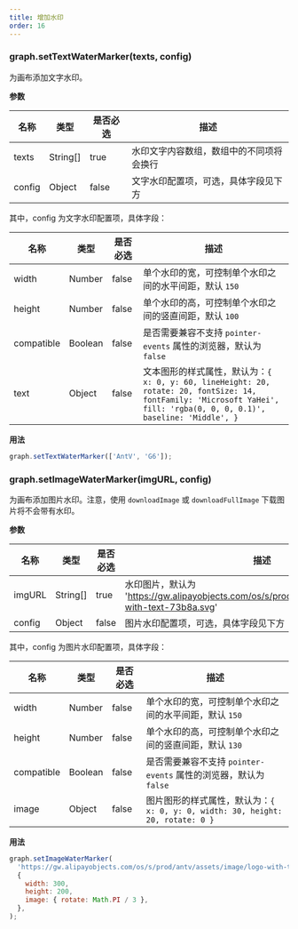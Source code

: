 ```yaml
---
title: 增加水印
order: 16
---
```


### graph.setTextWaterMarker(texts, config)

为画布添加文字水印。

**参数**

| 名称   | 类型     | 是否必选 | 描述                                     |
| ------ | -------- | -------- | ---------------------------------------- |
| texts  | String[] | true     | 水印文字内容数组，数组中的不同项将会换行 |
| config | Object   | false    | 文字水印配置项，可选，具体字段见下方     |

其中，config 为文字水印配置项，具体字段：

| 名称 | 类型 | 是否必选 | 描述 |
| --- | --- | --- | --- |
| width | Number | false | 单个水印的宽，可控制单个水印之间的水平间距，默认 `150` |
| height | Number | false | 单个水印的高，可控制单个水印之间的竖直间距，默认 `100` |
| compatible | Boolean | false | 是否需要兼容不支持 `pointer-events` 属性的浏览器，默认为 `false` |
| text | Object | false | 文本图形的样式属性，默认为：`{ x: 0, y: 60, lineHeight: 20, rotate: 20, fontSize: 14, fontFamily: 'Microsoft YaHei', fill: 'rgba(0, 0, 0, 0.1)', baseline: 'Middle', }` |

**用法**

```javascript
graph.setTextWaterMarker(['AntV', 'G6']);
```

### graph.setImageWaterMarker(imgURL, config)

为画布添加图片水印。注意，使用 `downloadImage` 或 `downloadFullImage` 下载图片将不会带有水印。

**参数**

| 名称 | 类型 | 是否必选 | 描述 |
| --- | --- | --- | --- |
| imgURL | String[] | true | 水印图片，默认为 'https://gw.alipayobjects.com/os/s/prod/antv/assets/image/logo-with-text-73b8a.svg' |
| config | Object | false | 图片水印配置项，可选，具体字段见下方 |

其中，config 为图片水印配置项，具体字段：

| 名称 | 类型 | 是否必选 | 描述 |
| --- | --- | --- | --- |
| width | Number | false | 单个水印的宽，可控制单个水印之间的水平间距，默认 `150` |
| height | Number | false | 单个水印的高，可控制单个水印之间的竖直间距，默认 `130` |
| compatible | Boolean | false | 是否需要兼容不支持 `pointer-events` 属性的浏览器，默认为 `false` |
| image | Object | false | 图片图形的样式属性，默认为：`{ x: 0, y: 0, width: 30, height: 20, rotate: 0 }` |

**用法**

```javascript
graph.setImageWaterMarker(
  'https://gw.alipayobjects.com/os/s/prod/antv/assets/image/logo-with-text-73b8a.svg',
  {
    width: 300,
    height: 200,
    image: { rotate: Math.PI / 3 },
  },
);
```
